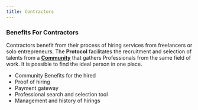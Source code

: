 ```yaml
---
title: Contractors
---
```


### Benefits For Contractors

Contractors benefit from their process of hiring services from freelancers or solo entrepreneurs. The **Protocol** facilitates the recruitment and selection of talents from a [**Community**](/the-protocol/roles/#community) that gathers Professionals from the same field of work. It is possible to find the ideal person in one place.

- Community Benefits for the hired
- Proof of hiring
- Payment gateway
- Professional search and selection tool
- Management and history of hirings
